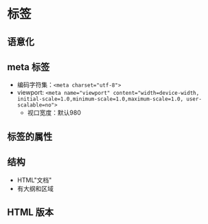 # 标签

## 语意化

## meta 标签

- 编码字符集：`<meta charset="utf-8">`
- viewport: `<meta name="viewport" content="width=device-width, initial-scale=1.0,minimum-scale=1.0,maximum-scale=1.0, user-scalable=no">`
  - 视口宽度：默认980

## 标签的属性

## 结构

- HTML"文档"
- 有大纲和区域

## HTML 版本